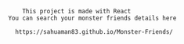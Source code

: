 		This project is made with React
	You can search your monster friends details here

	  https://sahuaman83.github.io/Monster-Friends/


